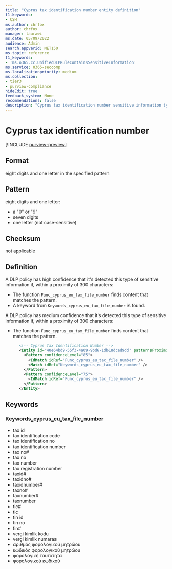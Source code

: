 ```yaml
---
title: "Cyprus tax identification number entity definition"
f1.keywords:
- CSH
ms.author: chrfox
author: chrfox
manager: laurawi
ms.date: 05/09/2022
audience: Admin
search.appverid: MET150
ms.topic: reference
f1_keywords:
- 'ms.o365.cc.UnifiedDLPRuleContainsSensitiveInformation'
ms.service: O365-seccomp
ms.localizationpriority: medium
ms.collection:
- tier3
- purview-compliance
hideEdit: true
feedback_system: None
recommendations: false
description: "Cyprus tax identification number sensitive information type entity definition."
---
```



# Cyprus tax identification number

[!INCLUDE [purview-preview](../includes/purview-preview.md)]

## Format

eight digits and one letter in the specified pattern

## Pattern

eight digits and one letter:

- a "0" or "9"
- seven digits
- one letter (not case-sensitive)

## Checksum

not applicable

## Definition

A DLP policy has high confidence that it's detected this type of sensitive information if, within a proximity of 300 characters:

- The function `Func_cyprus_eu_tax_file_number` finds content that matches the pattern.
- A keyword from `Keywords_cyprus_eu_tax_file_number` is found.

A DLP policy has medium confidence that it's detected this type of sensitive information if, within a proximity of 300 characters:

- The function `Func_cyprus_eu_tax_file_number` finds content that matches the pattern.

```xml
      <!-- Cyprus Tax Identification Number -->
      <Entity id="40e64bd9-55f3-4a09-9bd6-1db18dced9dd" patternsProximity="300" recommendedConfidence="85">
        <Pattern confidenceLevel="85">
          <IdMatch idRef="Func_cyprus_eu_tax_file_number" />
          <Match idRef="Keywords_cyprus_eu_tax_file_number" />
        </Pattern>
        <Pattern confidenceLevel="75">
          <IdMatch idRef="Func_cyprus_eu_tax_file_number" />
        </Pattern>
      </Entity>
```

## Keywords

### Keywords_cyprus_eu_tax_file_number

- tax id
- tax identification code
- tax identification no
- tax identification number
- tax no#
- tax no
- tax number
- tax registration number
- taxid#
- taxidno#
- taxidnumber#
- taxno#
- taxnumber#
- taxnumber
- tic#
- tic
- tin id
- tin no
- tin#
- vergi kimlik kodu
- vergi kimlik numarası
- αριθμός φορολογικού μητρώου
- κωδικός φορολογικού μητρώου
- φορολογική ταυτότητα
- φορολογικού κωδικού
